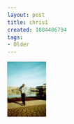 ```yaml
---
layout: post
title: chris1
created: 1084406794
tags:
- Older
---
```


<img src="/image/images/chris1-616.jpg"/>

